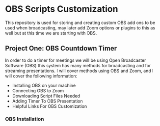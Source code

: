 # OBS Scripts Customization
This repository is used for storing and creating custom OBS add ons to be used when broadcasting, may later add Zoom options or plugins to this as well but at this time we are starting with OBS.

## Project One: OBS Countdown Timer
In order to do a timer for meetings we will be using Open Broadcaster Software (OBS) this system has many methods for broadcasting and for streaming presentations. I will cover methods using OBS and Zoom, and I will cover the following information:
- Installing OBS on your machine
- Connecting OBS to Zoom
- Downloading Script Files Needed
- Adding Timer To OBS Presentation
- Helpful Links For OBS Customization
### OBS Installation
